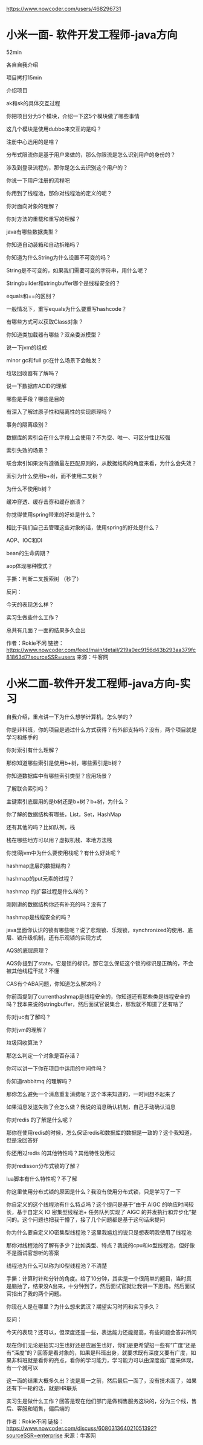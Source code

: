 https://www.nowcoder.com/users/468296731

# 小米一面- 软件开发工程师-java方向

52min

各自自我介绍

项目拷打15min

介绍项目

ak和sk的具体交互过程

你把项目分为5个模块，介绍一下这5个模块做了哪些事情

这几个模块是使用dubbo来交互的是吗？

注册中心选用的是啥？

分布式限流你是基于用户来做的，那么你限流是怎么识别用户的身份的？

涉及到登录流程的，那你是怎么去识别这个用户的？

你说一下用户注册的流程吧

你用到了线程池，那你对线程池的定义的呢？

你对面向对象的理解？

你对方法的重载和重写的理解？

java有哪些数据类型？

你知道自动装箱和自动拆箱吗？

你知道为什么String为什么设置不可变的吗？

String是不可变的，如果我们需要可变的字符串，用什么呢？

Stringbuilder和stringbuffer哪个是线程安全的？

equals和==的区别？

一般情况下，重写equals为什么要重写hashcode？

有哪些方式可以获取Class对象？

你知道类加载器有哪些？双亲委派模型？

说一下jvm的组成

minor gc和full gc在什么场景下会触发？

垃圾回收器有了解吗？

说一下数据库ACID的理解

哪些是手段？哪些是目的

有深入了解过原子性和隔离性的实现原理吗？

事务的隔离级别？

数据库的索引会在什么字段上会使用？不为空、唯一、可区分性比较强

索引失效的场景？

联合索引如果没有遵循最左匹配原则的，从数据结构的角度来看，为什么会失效？

索引为什么使用b+树，而不使用二叉树？

为什么不使用b树？

缓冲穿透、缓存击穿和缓存崩溃？

你觉得使用spring带来的好处是什么？

相比于我们自己去管理这些对象的话，使用spring的好处是什么？

AOP、IOC和DI

bean的生命周期？

aop体现哪种模式？

手撕：判断二叉搜索树 （秒了）

反问：

今天的表现怎么样？

实习生做些什么工作？

总共有几面？一面的结果多久会出



作者：Rokie不闲
链接：https://www.nowcoder.com/feed/main/detail/219a0ec9156d43b293aa379fc81863d7?sourceSSR=users
来源：牛客网



# 小米二面-软件开发工程师-java方向-实习

自我介绍，重点讲一下为什么想学计算机，怎么学的？

你是非科班，你的项目是通过什么方式获得？有外部支持吗？没有，两个项目就是学习和练手的

你对索引有什么理解？

那你知道哪些索引是使用b+树，哪些索引是b树？

你知道数据库中有哪些索引类型？应用场景？

了解联合索引吗？

主键索引底层用的是b树还是b+树？b+树，为什么？

你了解的数据结构有哪些，List，Set，HashMap

还有其他的吗？比如队列，栈

栈在哪些地方可以用？虚拟机栈、本地方法栈

你觉得jvm中为什么要使用栈呢？有什么好处呢？

hashmap底层的数据结构？

hashmap的put元素的过程？

hashmap 的扩容过程是什么样的？

刚刚讲的数据结构你还有补充的吗？没有了

hashmap是线程安全的吗？

java里面你认识的锁有哪些呢？说了悲观锁、乐观锁，synchronized的使用、底层、锁升级机制，还有乐观锁的实现方式

AQS的底层原理？

AQS你提到了state，它是锁的标识，那它怎么保证这个锁的标识是正确的，不会被其他线程干扰？不懂

CAS有个ABA问题，你知道怎么解决吗？

你前面提到了currenthashmap是线程安全的，你知道还有那些类是线程安全的吗？我本来说的stringbuffer，然后面试官说集合，那我就不知道了还有啥了

你对juc有了解吗？

你对jvm的理解？

垃圾回收算法？

那怎么判定一个对象是否存活？

你可以讲一下你在项目中运用的中间件吗？

你知道rabbitmq 的理解吗？

那你怎么避免一个消息重复消费呢？这个本来知道的，一时间想不起来了

如果消息发送失败了会怎么做？我说的消息确认机制，自己手动确认消息

你对redis 的了解是什么呢？

那你在使用redis的时候，怎么保证redis和数据库的数据是一致的？这个我知道，但是没回答好

你还用过redis 的其他特性吗？其他特性没用过

你对redisson分布式锁的了解？

lua脚本有什么特性呢？不了解

你这里使用分布式锁的原因是什么？我没有使用分布式锁，只是学习了一下

你自定义的这个线程池有什么特点吗？这个提问是基于“由于 AIGC 的响应时间较长，基于自定义 IO 密集型线程池+ 任务队列实现了 AIGC 的并发执行和异步化”提问的。这个问题也把我干懵了，接了几个问题都是基于这句话来提问

你为什么要自定义IO密集型线程池？这里我尴尬的说只是想表明我使用了线程池

那你对线程池的了解有多少？比如类型、特点？我说的cpu和io型线程池，但好像不是面试官想听的答案

线程池为什么可以称为IO型线程池？不清楚

手撕：计算时针和分针的角度。给了10分钟，其实是一个很简单的题目，当时真是脑抽了，结果没A出来，十分钟到了，然后面试官就让我讲一下思路。然后面试官指出了我的两个问题。

你现在人是在哪里？为什么想来武汉？期望实习时间和实习多久？

反问：

今天的表现？还可以，但深度还差一些，表达能力还能提高，有些问题会答非所问

现在你们无论是招实习生也好还是应届生也好，你们是更希望招一些有“广度”还是有“深度”的？回答是看对象的，如果是科班出身，就要求既有深度又要有广度，如果非科班就是看你的亮点，看你的学习能力，学习能力可以由深度或广度来体现，有一个就可以

这一面的结果大概多久出？说是周一之前，然后最后一面了，没有技术面了，如果还有下一轮的话，就是HR联系

实习生是做什么工作？回答是现在他们部门是做销售服务这块的，分为三个线，售后、客服和销售，偏后端的



作者：Rokie不闲
链接：https://www.nowcoder.com/discuss/608031364021051392?sourceSSR=enterprise
来源：牛客网